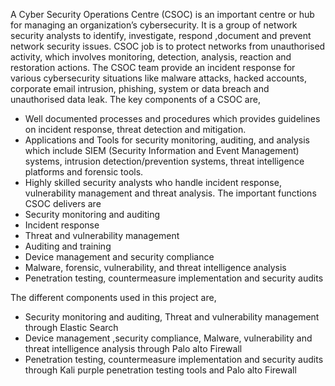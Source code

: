 A Cyber Security Operations Centre (CSOC) is an important centre or hub for managing an organization’s cybersecurity. It is a group of network security analysts to identify, investigate, respond ,document and prevent network security issues.
 CSOC job is to protect networks from unauthorised activity, which involves monitoring, detection, analysis, reaction and restoration actions. The CSOC team provide an incident response for various cybersecurity situations like malware attacks, hacked accounts, corporate email intrusion, phishing, system or data breach and unauthorised data leak. 
The key components of a CSOC are,
*	Well documented processes and procedures which provides guidelines on incident response, threat detection and mitigation.
*	Applications and Tools for security monitoring, auditing, and analysis which include SIEM (Security Information and Event Management) systems, intrusion detection/prevention systems, threat intelligence platforms and forensic tools.
*	Highly skilled security analysts who handle incident response, vulnerability management and  threat analysis.
The important functions CSOC delivers are
*	Security monitoring and auditing
*	Incident response
*	Threat and vulnerability management
*	Auditing and training
*	Device management and security compliance
*	Malware, forensic, vulnerability, and threat intelligence analysis
*	Penetration testing, countermeasure implementation and security audits

The different components used in this project are,
*	Security monitoring and auditing, Threat and vulnerability management through Elastic Search
*	Device management ,security compliance, Malware, vulnerability and threat intelligence analysis through Palo alto Firewall 
*	Penetration testing, countermeasure implementation and security audits through Kali purple penetration testing tools and Palo alto Firewall

